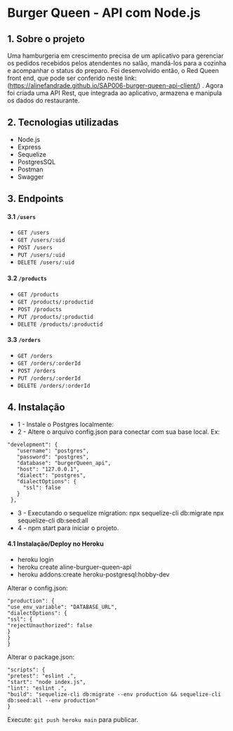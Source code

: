 # Burger Queen - API com Node.js

## 1. Sobre o projeto

Uma hamburgeria em crescimento precisa de um aplicativo para gerenciar os pedidos recebidos pelos atendentes no salão, mandá-los para a cozinha e acompanhar o status do preparo. Foi desenvolvido então, o Red Queen front end, que pode ser conferido neste link: (https://alinefandrade.github.io/SAP006-burger-queen-api-client/) . Agora foi criada uma API Rest, que integrada ao aplicativo, armazena e manipula os dados do restaurante. 

## 2. Tecnologias utilizadas

* Node.js
* Express
* Sequelize
* PostgresSQL
* Postman
* Swagger

## 3. Endpoints
#### 3.1 `/users`

* `GET /users`
* `GET /users/:uid`
* `POST /users`
* `PUT /users/:uid`
* `DELETE /users/:uid`

#### 3.2 `/products`

* `GET /products`
* `GET /products/:productid`
* `POST /products`
* `PUT /products/:productid`
* `DELETE /products/:productid`

#### 3.3 `/orders`

* `GET /orders`
* `GET /orders/:orderId`
* `POST /orders`
* `PUT /orders/:orderId`
* `DELETE /orders/:orderId`

## 4. Instalação

* 1 - Instale o Postgres localmente:
* 2 - Altere o arquivo config.json para conectar com sua base local. Ex: 
 ```
 "development": {
    "username": "postgres",
    "password": "postgres",
    "database": "burgerQueen_api",
    "host": "127.0.0.1",
    "dialect": "postgres",
    "dialectOptions": {
      "ssl": false
    }
  },
  ```
* 3 - Executando o sequelize migration:
npx sequelize-cli db:migrate
npx sequelize-cli db:seed:all
* 4 - npm start para iniciar o projeto.

#### 4.1 Instalação/Deploy no Heroku

* heroku login
* heroku create aline-burguer-queen-api
* heroku addons:create heroku-postgresql:hobby-dev 

Alterar o config.json:
```
"production": {
"use_env_variable": "DATABASE_URL",
"dialectOptions": {
"ssl": {
"rejectUnauthorized": false
}
}
}
```

Alterar o package.json:
```
"scripts": {
"pretest": "eslint .",
"start": "node index.js",
"lint": "eslint .",
"build": "sequelize-cli db:migrate --env production && sequelize-cli db:seed:all --env production"
}
```

Execute:
`git push heroku main` para publicar.
